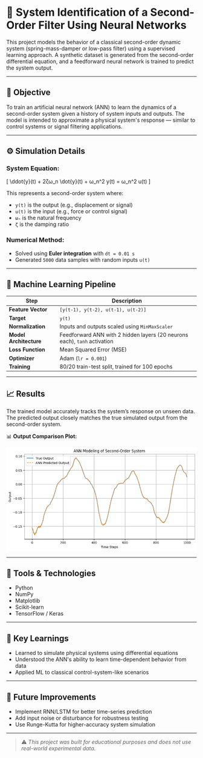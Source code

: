 # 🧠 System Identification of a Second-Order Filter Using Neural Networks

This project models the behavior of a classical second-order dynamic system (spring-mass-damper or low-pass filter) using a supervised learning approach. A synthetic dataset is generated from the second-order differential equation, and a feedforward neural network is trained to predict the system output.

---

## 📌 Objective

To train an artificial neural network (ANN) to learn the dynamics of a second-order system given a history of system inputs and outputs. The model is intended to approximate a physical system's response — similar to control systems or signal filtering applications.

---

## ⚙️ Simulation Details

### System Equation:

\[
\ddot{y}(t) + 2ζω_n \dot{y}(t) + ω_n^2 y(t) = ω_n^2 u(t)
\]

This represents a second-order system where:
- `y(t)` is the output (e.g., displacement or signal)
- `u(t)` is the input (e.g., force or control signal)
- `ωₙ` is the natural frequency
- `ζ` is the damping ratio

### Numerical Method:
- Solved using **Euler integration** with `dt = 0.01 s`
- Generated `5000` data samples with random inputs `u(t)`

---

## 🧪 Machine Learning Pipeline

| Step | Description |
|------|-------------|
| **Feature Vector** | `[y(t-1), y(t-2), u(t-1), u(t-2)]` |
| **Target** | `y(t)` |
| **Normalization** | Inputs and outputs scaled using `MinMaxScaler` |
| **Model Architecture** | Feedforward ANN with 2 hidden layers (20 neurons each), `tanh` activation |
| **Loss Function** | Mean Squared Error (MSE) |
| **Optimizer** | Adam (`lr = 0.001`) |
| **Training** | 80/20 train-test split, trained for 100 epochs |

---

## 📈 Results

The trained model accurately tracks the system’s response on unseen data. The predicted output closely matches the true simulated output from the second-order system.

📊 **Output Comparison Plot:**

![Model vs True Output](output.png)

---

## 🧰 Tools & Technologies

- Python
- NumPy
- Matplotlib
- Scikit-learn
- TensorFlow / Keras

---

## 🧠 Key Learnings

- Learned to simulate physical systems using differential equations
- Understood the ANN's ability to learn time-dependent behavior from data
- Applied ML to classical control-system-like scenarios

---

## 🔮 Future Improvements

- Implement RNN/LSTM for better time-series prediction
- Add input noise or disturbance for robustness testing
- Use Runge-Kutta for higher-accuracy system simulation

---

> ⚠️ *This project was built for educational purposes and does not use real-world experimental data.*

